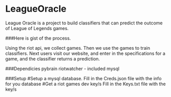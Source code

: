 LeagueOracle
============

League Oracle is a project to build classifiers that can
predict the outcome of League of Legends games. 

###Here is gist of the process.

Using the riot api, we collect games.
Then we use the games to train classifiers.
Next users visit our website, and enter in the specifications for a game,
and the classifier returns a prediction.

###Dependicies
pybrain
riotwatcher - included 
mysql

###Setup
#Setup a mysql database.
Fill in the Creds.json file with the info for you database 
#Get a riot games dev key/s 
Fill in the Keys.txt file with the key/s
  
